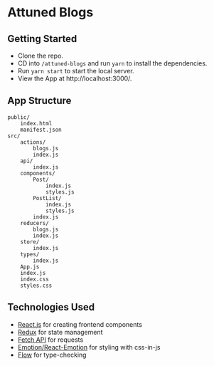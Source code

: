 # Attuned Blogs

## Getting Started
- Clone the repo.
- CD into `/attuned-blogs` and run `yarn` to install the dependencies.
- Run `yarn start` to start the local server.
- View the App at http://localhost:3000/.

## App Structure

```
public/
    index.html
    manifest.json
src/
    actions/
        blogs.js
        index.js
    api/
        index.js
    components/
        Post/
            index.js
            styles.js
        PostList/
            index.js
            styles.js
        index.js
    reducers/
        blogs.js
        index.js
    store/
        index.js
    types/
        index.js
    App.js
    index.js
    index.css
    styles.css
```

## Technologies Used
- [React.js](https://reactjs.org/) for creating frontend components
- [Redux](https://redux.js.org/) for state management
- [Fetch API](https://developer.mozilla.org/en-US/docs/Web/API/Fetch_API/Using_Fetch) for requests
- [Emotion/React-Emotion](https://emotion.sh/) for styling with css-in-js
- [Flow](https://flow.org/en/docs/getting-started/) for type-checking
